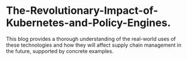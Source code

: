 # The-Revolutionary-Impact-of-Kubernetes-and-Policy-Engines.
 This blog provides a thorough understanding of the real-world uses of these technologies and how they will affect supply chain management in the future, supported by concrete examples.
